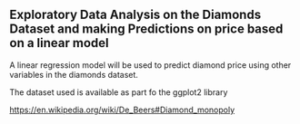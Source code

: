 Exploratory Data Analysis on the Diamonds Dataset and making Predictions on price based on a linear model
-----------------------------------------------------------------------------------------------------------

A linear regression model will be used to predict diamond price using other variables in the diamonds dataset.

The dataset used is available as part fo the ggplot2 library

https://en.wikipedia.org/wiki/De_Beers#Diamond_monopoly
